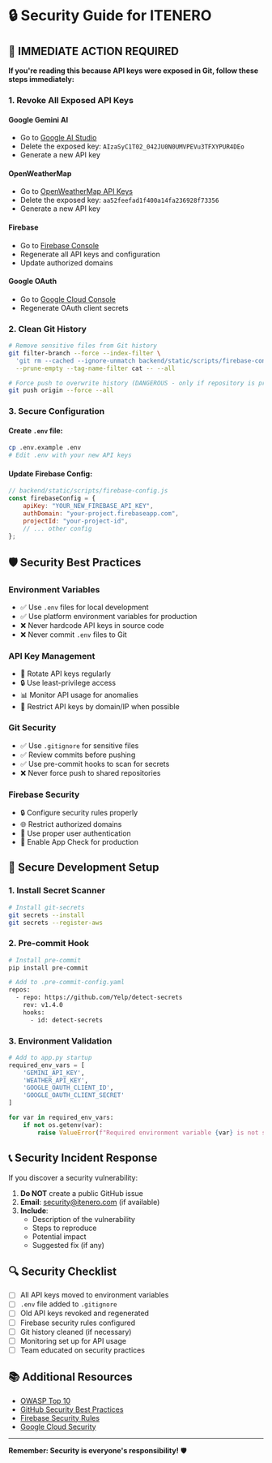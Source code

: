 # 🔒 Security Guide for ITENERO

## 🚨 IMMEDIATE ACTION REQUIRED

**If you're reading this because API keys were exposed in Git, follow these steps immediately:**

### 1. **Revoke All Exposed API Keys**

#### Google Gemini AI
- Go to [Google AI Studio](https://makersuite.google.com/app/apikey)
- Delete the exposed key: `AIzaSyC1T02_042JU0N0UMVPEVu3TFXYPUR4DEo`
- Generate a new API key

#### OpenWeatherMap
- Go to [OpenWeatherMap API Keys](https://openweathermap.org/api_keys)
- Delete the exposed key: `aa52feefad1f400a14fa236928f73356`
- Generate a new API key

#### Firebase
- Go to [Firebase Console](https://console.firebase.google.com/)
- Regenerate all API keys and configuration
- Update authorized domains

#### Google OAuth
- Go to [Google Cloud Console](https://console.cloud.google.com/)
- Regenerate OAuth client secrets

### 2. **Clean Git History**

```bash
# Remove sensitive files from Git history
git filter-branch --force --index-filter \
  'git rm --cached --ignore-unmatch backend/static/scripts/firebase-config.js' \
  --prune-empty --tag-name-filter cat -- --all

# Force push to overwrite history (DANGEROUS - only if repository is private)
git push origin --force --all
```

### 3. **Secure Configuration**

#### Create `.env` file:
```bash
cp .env.example .env
# Edit .env with your new API keys
```

#### Update Firebase Config:
```javascript
// backend/static/scripts/firebase-config.js
const firebaseConfig = {
    apiKey: "YOUR_NEW_FIREBASE_API_KEY",
    authDomain: "your-project.firebaseapp.com",
    projectId: "your-project-id",
    // ... other config
};
```

## 🛡️ Security Best Practices

### **Environment Variables**
- ✅ Use `.env` files for local development
- ✅ Use platform environment variables for production
- ❌ Never hardcode API keys in source code
- ❌ Never commit `.env` files to Git

### **API Key Management**
- 🔄 Rotate API keys regularly
- 🔒 Use least-privilege access
- 📊 Monitor API usage for anomalies
- 🚫 Restrict API keys by domain/IP when possible

### **Git Security**
- ✅ Use `.gitignore` for sensitive files
- ✅ Review commits before pushing
- ✅ Use pre-commit hooks to scan for secrets
- ❌ Never force push to shared repositories

### **Firebase Security**
- 🔒 Configure security rules properly
- 🌐 Restrict authorized domains
- 👥 Use proper user authentication
- 📱 Enable App Check for production

## 🔧 Secure Development Setup

### 1. **Install Secret Scanner**
```bash
# Install git-secrets
git secrets --install
git secrets --register-aws
```

### 2. **Pre-commit Hook**
```bash
# Install pre-commit
pip install pre-commit

# Add to .pre-commit-config.yaml
repos:
  - repo: https://github.com/Yelp/detect-secrets
    rev: v1.4.0
    hooks:
      - id: detect-secrets
```

### 3. **Environment Validation**
```python
# Add to app.py startup
required_env_vars = [
    'GEMINI_API_KEY',
    'WEATHER_API_KEY',
    'GOOGLE_OAUTH_CLIENT_ID',
    'GOOGLE_OAUTH_CLIENT_SECRET'
]

for var in required_env_vars:
    if not os.getenv(var):
        raise ValueError(f"Required environment variable {var} is not set")
```

## 📞 Security Incident Response

If you discover a security vulnerability:

1. **Do NOT** create a public GitHub issue
2. **Email**: security@itenero.com (if available)
3. **Include**: 
   - Description of the vulnerability
   - Steps to reproduce
   - Potential impact
   - Suggested fix (if any)

## 🔍 Security Checklist

- [ ] All API keys moved to environment variables
- [ ] `.env` file added to `.gitignore`
- [ ] Old API keys revoked and regenerated
- [ ] Firebase security rules configured
- [ ] Git history cleaned (if necessary)
- [ ] Monitoring set up for API usage
- [ ] Team educated on security practices

## 📚 Additional Resources

- [OWASP Top 10](https://owasp.org/www-project-top-ten/)
- [GitHub Security Best Practices](https://docs.github.com/en/code-security)
- [Firebase Security Rules](https://firebase.google.com/docs/rules)
- [Google Cloud Security](https://cloud.google.com/security)

---

**Remember: Security is everyone's responsibility!** 🛡️
